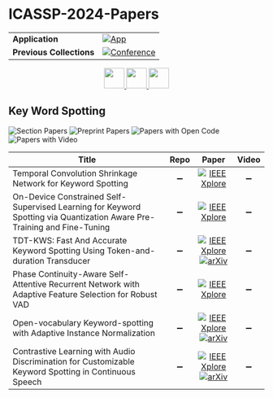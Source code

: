 # ICASSP-2024-Papers

<table>
    <tr>
        <td><strong>Application</strong></td>
        <td>
            <a href="https://huggingface.co/spaces/DmitryRyumin/NewEraAI-Papers" style="float:left;">
                <img src="https://img.shields.io/badge/🤗-NewEraAI--Papers-FFD21F.svg" alt="App" />
            </a>
        </td>
    </tr>
    <tr>
        <td><strong>Previous Collections</strong></td>
        <td>
            <a href="https://github.com/DmitryRyumin/ICASSP-2023-24-Papers/blob/main/README_2023.md">
                <img src="http://img.shields.io/badge/ICASSP-2023-0073AE.svg" alt="Conference">
            </a>
        </td>
    </tr>
</table>

<div align="center">
    <a href="https://github.com/DmitryRyumin/ICASSP-2023-24-Papers/blob/main/sections/2024/main/MLSP-L12.md">
        <img src="https://cdn.jsdelivr.net/gh/DmitryRyumin/NewEraAI-Papers@main/images/left.svg" width="40" alt="" />
    </a>
    <a href="https://github.com/DmitryRyumin/ICASSP-2023-24-Papers/">
        <img src="https://cdn.jsdelivr.net/gh/DmitryRyumin/NewEraAI-Papers@main/images/home.svg" width="40" alt="" />
    </a>
    <a href="https://github.com/DmitryRyumin/ICASSP-2023-24-Papers/blob/main/sections/2024/main/SLP-L17.md">
        <img src="https://cdn.jsdelivr.net/gh/DmitryRyumin/NewEraAI-Papers@main/images/right.svg" width="40" alt="" />
    </a>
</div>


## Key Word Spotting

![Section Papers](https://img.shields.io/badge/Section%20Papers-6-42BA16) ![Preprint Papers](https://img.shields.io/badge/Preprint%20Papers-3-b31b1b) ![Papers with Open Code](https://img.shields.io/badge/Papers%20with%20Open%20Code-0-1D7FBF) ![Papers with Video](https://img.shields.io/badge/Papers%20with%20Video-0-FF0000)

| **Title** | **Repo** | **Paper** | **Video** |
|-----------|:--------:|:---------:|:---------:|
| Temporal Convolution Shrinkage Network for Keyword Spotting | :heavy_minus_sign: | [![IEEE Xplore](https://img.shields.io/badge/IEEE-10446268-E4A42C.svg)](https://ieeexplore.ieee.org/document/10446268) | :heavy_minus_sign: |
| On-Device Constrained Self-Supervised Learning for Keyword Spotting via Quantization Aware Pre-Training and Fine-Tuning | :heavy_minus_sign: | [![IEEE Xplore](https://img.shields.io/badge/IEEE-10447258-E4A42C.svg)](https://ieeexplore.ieee.org/document/10447258) | :heavy_minus_sign: |
| TDT-KWS: Fast And Accurate Keyword Spotting Using Token-and-duration Transducer | :heavy_minus_sign: | [![IEEE Xplore](https://img.shields.io/badge/IEEE-10446909-E4A42C.svg)](https://ieeexplore.ieee.org/document/10446909) <br/> [![arXiv](https://img.shields.io/badge/arXiv-2403.13332-b31b1b.svg)](https://arxiv.org/abs/2403.13332) | :heavy_minus_sign: |
| Phase Continuity-Aware Self-Attentive Recurrent Network with Adaptive Feature Selection for Robust VAD | :heavy_minus_sign: | [![IEEE Xplore](https://img.shields.io/badge/IEEE-10446084-E4A42C.svg)](https://ieeexplore.ieee.org/document/10446084) | :heavy_minus_sign: |
| Open-vocabulary Keyword-spotting with Adaptive Instance Normalization | :heavy_minus_sign: | [![IEEE Xplore](https://img.shields.io/badge/IEEE-10446912-E4A42C.svg)](https://ieeexplore.ieee.org/document/10446912) <br/> [![arXiv](https://img.shields.io/badge/arXiv-2309.08561-b31b1b.svg)](https://arxiv.org/abs/2309.08561) | :heavy_minus_sign: |
| Contrastive Learning with Audio Discrimination for Customizable Keyword Spotting in Continuous Speech | :heavy_minus_sign: | [![IEEE Xplore](https://img.shields.io/badge/IEEE-10447881-E4A42C.svg)](https://ieeexplore.ieee.org/document/10447881) <br/> [![arXiv](https://img.shields.io/badge/arXiv-2401.06485-b31b1b.svg)](https://arxiv.org/abs/2401.06485) | :heavy_minus_sign: |

